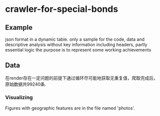 # crawler-for-special-bonds
## Example
json format in a dynamic table. 
only a sample for the code, data and descriptive analysis without key information including headers, partly essential logic
the purpose is to represent some working achievements

## Data
在render存在一定问题的前提下通过循环尽可能地获取无重复值，爬取完成后，原始数据共99240条.

### Visualizing
Figures with geographic features are in the file named 'photos'.
